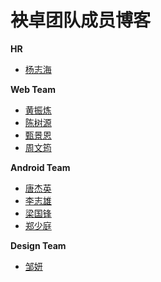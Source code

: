袂卓团队成员博客
===

**HR**
* [杨志海](team/yangzhihai/index.md)


**Web Team**
* [黄振炼](team/huangzhenlian/index.md)
* [陈树源](team/shuyuan/index.md)
* [甄景恩](team/zjien/index.md)
* [周文筠](team/zhouwenjun/index.md)

**Android Team**
* [唐杰英](team/jayinton/index.md)
* [李志雄](team/jasonlee/index.md)
* [梁国锋](team/liangguofeng/index.md)
* [郑少庭](team/zhengshaoting/index.md)

**Design Team**
- [邹妍](team/zouyan/index.md)